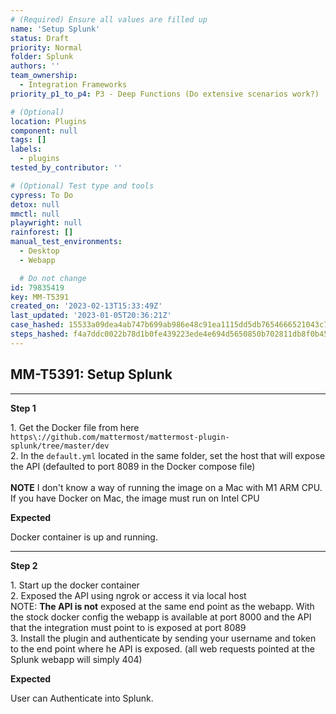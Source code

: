 ```yaml
---
# (Required) Ensure all values are filled up
name: 'Setup Splunk'
status: Draft
priority: Normal
folder: Splunk
authors: ''
team_ownership:
  - Integration Frameworks
priority_p1_to_p4: P3 - Deep Functions (Do extensive scenarios work?)

# (Optional)
location: Plugins
component: null
tags: []
labels:
  - plugins
tested_by_contributor: ''

# (Optional) Test type and tools
cypress: To Do
detox: null
mmctl: null
playwright: null
rainforest: []
manual_test_environments:
  - Desktop
  - Webapp

  # Do not change
id: 79835419
key: MM-T5391
created_on: '2023-02-13T15:33:49Z'
last_updated: '2023-01-05T20:36:21Z'
case_hashed: 15533a09dea4ab747b699ab986e48c91ea1115dd5db7654666521043c795c4659929b27c918c4c161ed650c12b88a400
steps_hashed: f4a7ddc0022b78d1b0fe439223ede4e694d5650850b702811db8f0b450abaeda499fe8acb81395264340316f2db53dd6
---
```


<!-- (Auto-generated) Based on frontmatter's "key" and "name" -->

## MM-T5391: Setup Splunk

---

**Step 1**

1\. Get the Docker file from here `https\://github.com/mattermost/mattermost-plugin-splunk/tree/master/dev`\
2\. In the `default.yml` located in the same folder, set the host that will expose the API (defaulted to port 8089 in the Docker compose file)\
\
**NOTE** I don't know a way of running the image on a Mac with M1 ARM CPU. If you have Docker on Mac, the image must run on Intel CPU

**Expected**

Docker container is up and running.

---

**Step 2**

1\. Start up the docker container\
2\. Exposed the API using ngrok or access it via local host\
NOTE: **The API is not** exposed at the same end point as the webapp. With the stock docker config the webapp is available at port 8000 and the API that the integration must point to is exposed at port 8089\
3\. Install the plugin and authenticate by sending your username and token to the end point where he API is exposed. (all web requests pointed at the Splunk webapp will simply 404)

**Expected**

User can Authenticate into Splunk.
